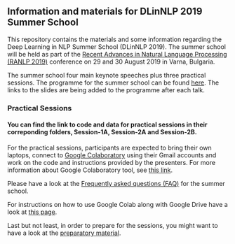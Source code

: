## Information and materials for DLinNLP 2019 Summer School 

This repository contains the materials and some information regarding the Deep Learning in NLP Summer School (DLinNLP 2019).
The summer school will be held as part of the [Recent Advances in Natural Language Processing (RANLP 2019)](http://lml.bas.bg/ranlp2019/start.php) conference on 29 and 30 August 2019 in Varna, Bulgaria.

The summer school four main keynote speeches plus three practical sessions. The programme for the summer school can be found [here](https://dlinnlp.github.io/programme.html). The links to the slides are being added to the programme after each talk.


### Practical Sessions

#### You can find the link to code and data for practical sessions in their correponding folders, Session-1A, Session-2A and Session-2B.

For the practical sessions, participants are expected to bring their own laptops, connect to [Google Colaboratory](https://colab.research.google.com/) using their Gmail accounts and work on the code and instructions provided by the presenters. For more information about Google Colaboratory tool, see [this link](https://research.google.com/colaboratory/faq.html).

Please have a look at the [Frequently asked questions (FAQ)](https://github.com/omidrohanian/notebooks-DLinNLP/blob/master/FAQ.ipynb) for the summer school.

For instructions on how to use Google Colab along with Google Drive have a look at [this page](https://github.com/omidrohanian/notebooks-DLinNLP/blob/master/googledrive.ipynb). 

Last but not least, in order to prepare for the sessions, you might want to have a look at the [preparatory material](https://github.com/DLinNLP/Materials/blob/master/Preparatory.md).
